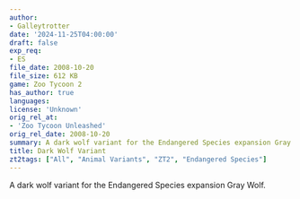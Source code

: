 ```yaml
---
author:
- Galleytrotter
date: '2024-11-25T04:00:00'
draft: false
exp_req:
- ES
file_date: 2008-10-20
file_size: 612 KB
game: Zoo Tycoon 2
has_author: true
languages:
license: 'Unknown'
orig_rel_at:
- 'Zoo Tycoon Unleashed'
orig_rel_date: 2008-10-20
summary: A dark wolf variant for the Endangered Species expansion Gray Wolf.
title: Dark Wolf Variant
zt2tags: ["All", "Animal Variants", "ZT2", "Endangered Species"]
---
```

A dark wolf variant for the Endangered Species expansion Gray Wolf.
